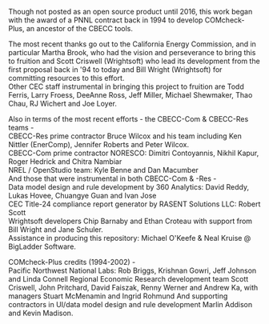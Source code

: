 Though not posted as an open source product until 2016, this work began with the award of a PNNL contract back in 1994 to develop COMcheck-Plus, an ancestor of the CBECC tools.  

The most recent thanks go out to the California Energy Commission, and in particular Martha Brook, who had the vision and perseverance to bring this to fruition and Scott Criswell (Wrightsoft) who lead its development from the first proposal back in '94 to today and Bill Wright (Wrightsoft) for committing resources to this effort.  
Other CEC staff instrumental in bringing this project to fruition are Todd Ferris, Larry Froess, DeeAnne Ross, Jeff Miller, Michael Shewmaker, Thao Chau, RJ Wichert and Joe Loyer.

Also in terms of the most recent efforts - the CBECC-Com & CBECC-Res teams -  
CBECC-Res prime contractor Bruce Wilcox and his team including Ken Nittler (EnerComp), Jennifer Roberts and Peter Wilcox.  
CBECC-Com prime contractor NORESCO: Dimitri Contoyannis, Nikhil Kapur, Roger Hedrick and Chitra Nambiar  
NREL / OpenStudio team: Kyle Benne and Dan Macumber  
And those that were instrumental in both CBECC-Com & -Res -  
Data model design and rule development by 360 Analytics: David Reddy, Lukas Hovee, Chuangye Guan and Ivan Jose  
CEC Title-24 compliance report generator by RASENT Solutions LLC: Robert Scott  
Wrightsoft developers Chip Barnaby and Ethan Croteau with support from Bill Wright and Jane Schuler.  
Assistance in producing this repository: Michael O'Keefe & Neal Kruise @ BigLadder Software.
  
COMcheck-Plus credits (1994-2002) -  
Pacific Northwest National Labs:  Rob Briggs, Krishnan Gowri, Jeff Johnson and Linda Connell
Regional Economic Research development team Scott Criswell, John Pritchard, David Faiszak, Renny Werner and Andrew Ka, with managers Stuart McMenamin and Ingrid Rohmund
And supporting contractors in UI/data model design and rule development Marlin Addison and Kevin Madison.